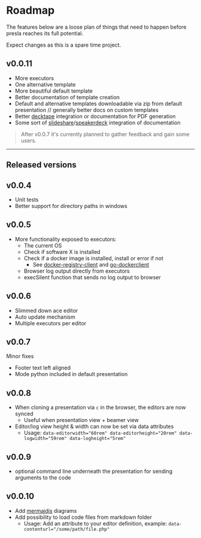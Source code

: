 # Roadmap

The features below are a loose plan of things that need to happen before presla reaches its full potential.

Expect changes as this is a spare time project.

## v0.0.11

- More executors
- One alternative template
- More beautiful default template
- Better documentation of template creation
- Default and alternative templates downloadable via zip from default presentation // generally better docs on custom templates
- Better [decktape](https://github.com/astefanutti/decktape) integration or documentation for PDF generation
- Some sort of [slideshare](https://slideshare.net)/[speakerdeck](https://speakerdeck.com/) integration of documentation

> After v0.0.7 it's currently planned to gather feedback and gain some users.

---

## Released versions

## v0.0.4

- Unit tests
- Better support for directory paths in windows

## v0.0.5

- More functionality exposed to executors:
  - The current OS
  - Check if software X is installed
  - Check if a docker image is installed, install or error if not
    - See [docker-registry-client](https://github.com/heroku/docker-registry-client) and [go-dockerclient](https://github.com/fsouza/go-dockerclient)
  - Browser log output directly from executors
  - execSilent function that sends no log output to browser

## v0.0.6

- Slimmed down ace editor
- Auto update mechanism
- Multiple executors per editor  

## v0.0.7

Minor fixes

- Footer text left aligned
- Mode python included in default presentation

## v0.0.8

- When cloning a presentation via `c` in the browser, the editors are now synced
  - Useful when presentation view + beamer view
- Editor/log view height & width can now be set via data attributes
  - Usage: `data-editorwidth="60rem" data-editorheight="20rem" data-logwidth="59rem" data-logheight="5rem"`

## v0.0.9

- optional command line underneath the presentation for sending arguments to the code

## v0.0.10

- Add [mermaidjs](https://mermaidjs.github.io/) diagrams
- Add possibility to load code files from markdown folder
  - Usage: Add an attribute to your editor definition, example: `data-contenturl="/some/path/file.php"`